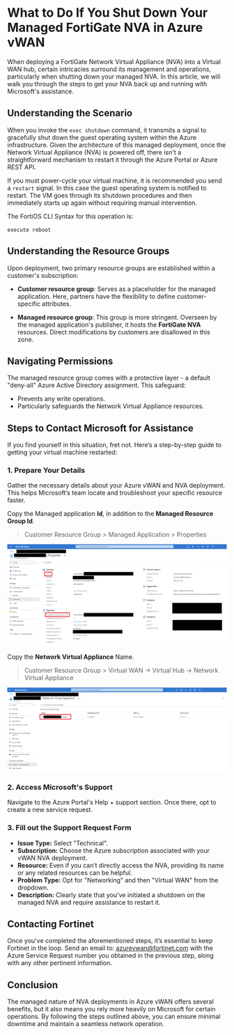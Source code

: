 # What to Do If You Shut Down Your Managed FortiGate NVA in Azure vWAN

When deploying a FortiGate Network Virtual Appliance (NVA) into a Virtual WAN hub, certain intricacies surround its management and operations, particularly when shutting down your managed NVA. In this article, we will walk you through the steps to get your NVA back up and running with Microsoft's assistance.

## Understanding the Scenario

When you invoke the `exec shutdown` command, it transmits a signal to gracefully shut down the guest operating system within the Azure infrastructure. Given the architecture of this managed deployment, once the Network Virtual Appliance (NVA) is powered off, there isn't a straightforward mechanism to restart it through the Azure Portal or Azure REST API.

If you must power-cycle your virtual machine, it is recommended you send a `restart` signal. In this case the guest operating system is notified to restart. The VM goes through its shutdown procedures and then immediately starts up again without requiring manual intervention.

The FortiOS CLI Syntax for this operation is:

```
execute reboot
```

## Understanding the Resource Groups

Upon deployment, two primary resource groups are established within a customer's subscription:

- **Customer resource group**: Serves as a placeholder for the managed application. Here, partners have the flexibility to define customer-specific attributes.

- **Managed resource group**: This group is more stringent. Overseen by the managed application's publisher, it  hosts the **FortiGate NVA** resources. Direct modifications by customers are disallowed in this zone.

## Navigating Permissions

The managed resource group comes with a protective layer - a default "deny-all" Azure Active Directory assignment. This safeguard:

- Prevents any write operations.
- Particularly safeguards the Network Virtual Appliance resources.

## Steps to Contact Microsoft for Assistance

If you find yourself in this situation, fret not. Here’s a step-by-step guide to getting your virtual machine restarted:

### 1. Prepare Your Details

Gather the necessary details about your Azure vWAN and NVA deployment. This helps Microsoft’s team locate and troubleshoot your specific resource faster.

Copy the Managed application **Id**, in addition to the **Managed Resource Group Id**.

> Customer Resource Group > Managed Application > Properties

![ManagedApplicationProperties](https://raw.githubusercontent.com/AJLab-GH/Azure-vWAN-FAQ/main/Images/vWAN-ID-Screenshot.png)

Copy the **Network Virtual Appliance** Name.

> Customer Resource Group > Virtual WAN -> Virtual Hub -> Network Virtual Appliance

![NVAName](https://raw.githubusercontent.com/AJLab-GH/Azure-vWAN-FAQ/main/Images/NVA-Name.png)

### 2. Access Microsoft's Support

Navigate to the Azure Portal's Help + support section. Once there, opt to create a new service request.

### 3. Fill out the Support Request Form

- **Issue Type:** Select "Technical".
- **Subscription:** Choose the Azure subscription associated with your vWAN NVA deployment.
- **Resource:** Even if you can’t directly access the NVA, providing its name or any related resources can be helpful.
- **Problem Type:** Opt for "Networking" and then "Virtual WAN" from the dropdown.
- **Description:** Clearly state that you've initiated a shutdown on the managed NVA and require assistance to restart it.

## Contacting Fortinet

Once you've completed the aforementioned steps, it’s essential to keep Fortinet in the loop. Send an email to: [azurevwan@fortinet.com](mailto:azurevwan@fortinet.com) with the Azure Service Request number you obtained in the previous step, along with any other pertinent information.

## Conclusion

The managed nature of NVA deployments in Azure vWAN offers several benefits, but it also means you rely more heavily on Microsoft for certain operations. By following the steps outlined above, you can ensure minimal downtime and maintain a seamless network operation.